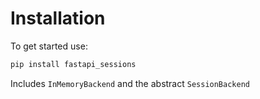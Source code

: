 # Installation

To get started use:

```python
pip install fastapi_sessions
```

Includes `InMemoryBackend` and the abstract `SessionBackend`
